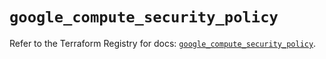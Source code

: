 # `google_compute_security_policy`

Refer to the Terraform Registry for docs: [`google_compute_security_policy`](https://registry.terraform.io/providers/hashicorp/google/5.13.0/docs/resources/compute_security_policy).
